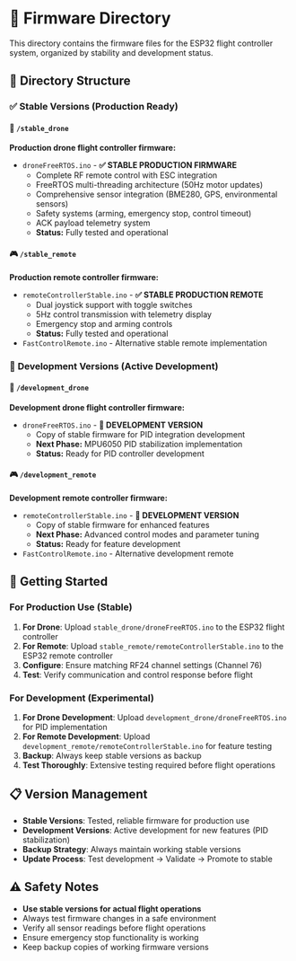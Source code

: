 # 🔧 Firmware Directory

This directory contains the firmware files for the ESP32 flight controller system, organized by stability and development status.

## 📁 Directory Structure

### ✅ **Stable Versions** (Production Ready)

#### 🚁 `/stable_drone`

**Production drone flight controller firmware:**

- `droneFreeRTOS.ino` - **✅ STABLE PRODUCTION FIRMWARE**
  - Complete RF remote control with ESC integration
  - FreeRTOS multi-threading architecture (50Hz motor updates)
  - Comprehensive sensor integration (BME280, GPS, environmental sensors)
  - Safety systems (arming, emergency stop, control timeout)
  - ACK payload telemetry system
  - **Status:** Fully tested and operational

#### 🎮 `/stable_remote`

**Production remote controller firmware:**

- `remoteControllerStable.ino` - **✅ STABLE PRODUCTION REMOTE**
  - Dual joystick support with toggle switches
  - 5Hz control transmission with telemetry display
  - Emergency stop and arming controls
  - **Status:** Fully tested and operational
- `FastControlRemote.ino` - Alternative stable remote implementation

### 🔬 **Development Versions** (Active Development)

#### 🚁 `/development_drone`

**Development drone flight controller firmware:**

- `droneFreeRTOS.ino` - **🔬 DEVELOPMENT VERSION**
  - Copy of stable firmware for PID integration development
  - **Next Phase:** MPU6050 PID stabilization implementation
  - **Status:** Ready for PID controller development

#### 🎮 `/development_remote`

**Development remote controller firmware:**

- `remoteControllerStable.ino` - **🔬 DEVELOPMENT VERSION**
  - Copy of stable firmware for enhanced features
  - **Next Phase:** Advanced control modes and parameter tuning
  - **Status:** Ready for feature development
- `FastControlRemote.ino` - Alternative development remote

## 🚀 Getting Started

### For Production Use (Stable)

1. **For Drone**: Upload `stable_drone/droneFreeRTOS.ino` to the ESP32 flight controller
2. **For Remote**: Upload `stable_remote/remoteControllerStable.ino` to the ESP32 remote controller
3. **Configure**: Ensure matching RF24 channel settings (Channel 76)
4. **Test**: Verify communication and control response before flight

### For Development (Experimental)

1. **For Drone Development**: Upload `development_drone/droneFreeRTOS.ino` for PID implementation
2. **For Remote Development**: Upload `development_remote/remoteControllerStable.ino` for feature testing
3. **Backup**: Always keep stable versions as backup
4. **Test Thoroughly**: Extensive testing required before flight operations

## 📋 Version Management

- **Stable Versions**: Tested, reliable firmware for production use
- **Development Versions**: Active development for new features (PID stabilization)
- **Backup Strategy**: Always maintain working stable versions
- **Update Process**: Test development → Validate → Promote to stable

## ⚠️ Safety Notes

- **Use stable versions for actual flight operations**
- Always test firmware changes in a safe environment
- Verify all sensor readings before flight operations
- Ensure emergency stop functionality is working
- Keep backup copies of working firmware versions
